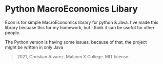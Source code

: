 # Python MacroEconomics Libary

Econ is for simple MacroEconomics library for python & Java. I've made this library becuase this for my homework, but I think it can be useful for other people.

The Python verson is having some issues; because of that, the project might be written in only Java

> 2021, Christian Alvarez. Malcom X College. MIT license

